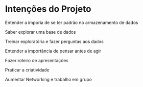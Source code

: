 Intenções do Projeto 
====================

Entender a imporia de se ter padrão no armazenamento de dados

Saber explorar uma base de dados

Treinar exploratória e fazer perguntas aos dados

Entender a importância de pensar antes de agir

Fazer roteiro de apresentações

Praticar a criatividade

Aumentar Networking e trabalho em grupo
